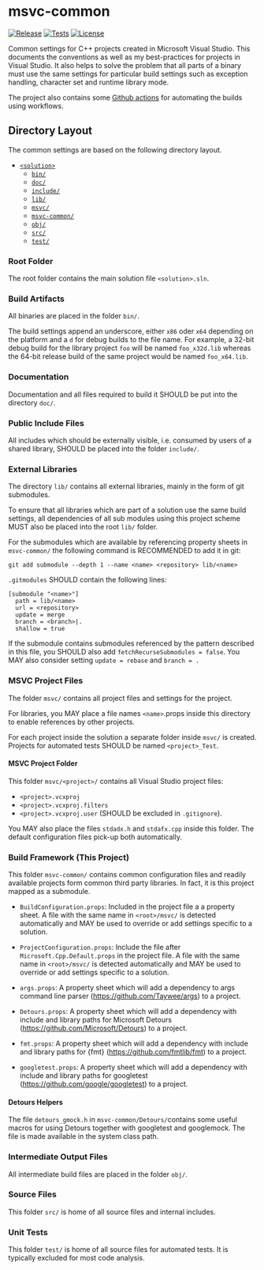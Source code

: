 # msvc-common
[![Release](https://img.shields.io/github/v/tag/mbeckh/msvc-common?label=Release&style=flat-square)](https://github.com/mbeckh/msvc-common/releases/)
[![Tests](https://img.shields.io/github/workflow/status/mbeckh/msvc-common/test/master?label=Tests&logo=GitHub&style=flat-square)](https://github.com/mbeckh/msvc-common/actions)
[![License](https://img.shields.io/github/license/mbeckh/msvc-common?label=License&style=flat-square)](https://github.com/mbeckh/msvc-common/blob/master/LICENSE)

Common settings for C++ projects created in Microsoft Visual Studio. This documents the conventions as well as my
best-practices for projects in Visual Studio. It also helps to solve the problem that all parts of a binary must 
use the same settings for particular build settings such as exception handling, character set and runtime library mode.

The project also contains some [Github actions](actions) for automating the builds using workflows.

## Directory Layout
The common settings are based on the following directory layout.

-   [`<solution>`](#root-folder)
    -   [`bin/`](#build-artifacts)
    -   [`doc/`](#documentation)
    -   [`include/`](#public-include-files)
    -   [`lib/`](#external-libraries)
    -   [`msvc/`](#msvc-project-files)
    -   [`msvc-common/`](#build-framework-this-project)
    -   [`obj/`](#intermediate-output-files)
    -   [`src/`](#source-files)
	-   [`test/`](#tnit-tests)

### Root Folder
The root folder contains the main solution file `<solution>.sln`.

### Build Artifacts
All binaries are placed in the folder `bin/`.

The build settings append an underscore, either `x86` oder `x64` depending on the platform and a `d` for debug builds to
the file name. For example, a 32-bit debug build for the library project `foo` will be named `foo_x32d.lib` whereas the
64-bit release build of the same project would be named `foo_x64.lib`.

### Documentation
Documentation and all files required to build it SHOULD be put into the directory `doc/`.

### Public Include Files
All includes which should be externally visible, i.e. consumed by users of a shared library, SHOULD be placed into the
folder `include/`.

### External Libraries
The directory `lib/` contains all external libraries, mainly in the form of git submodules.

To ensure that all libraries which are part of a solution use the same build settings, all dependencies of all sub
modules using this project scheme MUST also be placed into the root `lib/` folder.

For the submodules which are available by referencing property sheets in `msvc-common/` the following command is
RECOMMENDED to add it in git:
~~~shell
git add submodule --depth 1 --name <name> <repository> lib/<name>
~~~

`.gitmodules` SHOULD contain the following lines:
~~~text
[submodule "<name>"]   
  path = lib/<name>
  url = <repository>
  update = merge
  branch = <branch>|.
  shallow = true
~~~

If the submodule contains submodules referenced by the pattern described in this file, you SHOULD also add
`fetchRecurseSubmodules = false`. You MAY also consider setting `update = rebase` and `branch = .`

### MSVC Project Files
The folder `msvc/` contains all project files and settings for the project.

For libraries, you MAY place a file names `<name>`.props inside this directory to enable references by other projects.

For  each project inside the solution a separate folder inside `msvc/` is created. Projects for automated tests SHOULD
be named `<project>_Test`.

#### MSVC Project Folder
This folder `msvc/<project>/` contains all Visual Studio project files:
-   `<project>.vcxproj`
-   `<project>.vcxproj.filters`
-   `<project>.vcxproj.user` (SHOULD be excluded in `.gitignore`).

You MAY also place the files `stdadx.h` and `stdafx.cpp` inside this folder. The default configuration files pick-up
both automatically.

### Build Framework (This Project)
This folder `msvc-common/` contains common configuration files and readily available projects form common third party
libraries. In fact, it is this project mapped as a submodule.

-   `BuildConfiguration.props`: Included in the project file a a property sheet. A file with the same name in
    `<root>/msvc/` is detected automatically and MAY be used to override or add settings specific to a solution.

-   `ProjectConfiguration.props`: Include the file after `Microsoft.Cpp.Default.props` in the project file. A file with
     the same name in `<root>/msvc/` is detected automatically and MAY be used to override or add settings specific to a
     solution.

-   `args.props`: A property sheet which will add a dependency to args command line parser
    (<https://github.com/Taywee/args>) to a project.

-   `Detours.props`: A property sheet which will add a dependency with include and library paths for Microsoft Detours
    (<https://github.com/Microsoft/Detours>) to a project.

-   `fmt.props`: A property sheet which will add a dependency with include and library paths for {fmt}
    (<https://github.com/fmtlib/fmt>) to a project.

-   `googletest.props`: A property sheet which will add a dependency with include and library paths for googletest
    (<https://github.com/google/googletest>) to a project.

#### Detours Helpers
The file `detours_gmock.h` in `msvc-common/Detours/`contains some useful macros for using Detours together with 
googletest and googlemock. The file is made available in the system class path.

### Intermediate Output Files
All intermediate build files are placed in the folder `obj/`.

### Source Files
This folder `src/` is home of all source files and internal includes.

### Unit Tests
This folder `test/` is home of all source files for automated tests. It is typically excluded for most code analysis.
